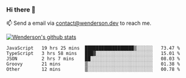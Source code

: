 ### Hi there 👋

<!--
**Wenderson-P/wenderson-p** is a ✨ _special_ ✨ repository because its `README.md` (this file) appears on your GitHub profile.

Here are some ideas to get you started:

- 🔭 I’m currently working on ...
- 🌱 I’m currently learning ...
- 👯 I’m looking to collaborate on ...
- 🤔 I’m looking for help with ...
- 💬 Ask me about ...
- 📫 How to reach me: ...
- 😄 Pronouns: ...
- ⚡ Fun fact: ...
-->

📫  Send a email via contact@wenderson.dev to reach me.

[![Wenderson's github stats](https://github-readme-stats.vercel.app/api?username=wenderson-p&show_icons=true&theme=tokyonight&hide=issues)](https://github.com/wenderson-p/github-readme-stats)

<!--START_SECTION:waka-->
```text
JavaScript   19 hrs 25 mins  ██████████████████▒░░░░░░   73.47 % 
TypeScript   3 hrs 58 mins   ███▓░░░░░░░░░░░░░░░░░░░░░   15.01 % 
JSON         2 hrs 7 mins    ██░░░░░░░░░░░░░░░░░░░░░░░   08.03 % 
Groovy       21 mins         ▒░░░░░░░░░░░░░░░░░░░░░░░░   01.38 % 
Other        12 mins         ▒░░░░░░░░░░░░░░░░░░░░░░░░   00.78 % 
```
<!--END_SECTION:waka-->
